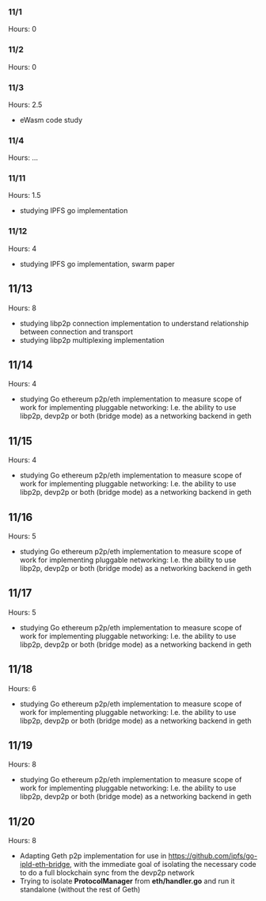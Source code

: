 ### 11/1 
Hours: 0 

### 11/2
Hours: 0


### 11/3
Hours: 2.5
 - eWasm code study

### 11/4
Hours: ...

### 11/11
Hours: 1.5
 - studying IPFS go implementation

### 11/12
Hours: 4
 - studying IPFS go implementation, swarm paper

## 11/13
Hours: 8
 - studying libp2p connection implementation to understand relationship between connection and transport
 - studying libp2p multiplexing implementation

## 11/14
Hours: 4
 - studying Go ethereum p2p/eth implementation to measure scope of work for implementing pluggable networking:
     I.e. the ability to use libp2p, devp2p or both (bridge mode) as a networking backend in geth

## 11/15
Hours: 4
 - studying Go ethereum p2p/eth implementation to measure scope of work for implementing pluggable networking:
     I.e. the ability to use libp2p, devp2p or both (bridge mode) as a networking backend in geth

## 11/16
Hours: 5
 - studying Go ethereum p2p/eth implementation to measure scope of work for implementing pluggable networking:
     I.e. the ability to use libp2p, devp2p or both (bridge mode) as a networking backend in geth

## 11/17
Hours: 5
 - studying Go ethereum p2p/eth implementation to measure scope of work for implementing pluggable networking:
     I.e. the ability to use libp2p, devp2p or both (bridge mode) as a networking backend in geth

## 11/18
Hours: 6
 - studying Go ethereum p2p/eth implementation to measure scope of work for implementing pluggable networking:
     I.e. the ability to use libp2p, devp2p or both (bridge mode) as a networking backend in geth

## 11/19
Hours: 8
 - studying Go ethereum p2p/eth implementation to measure scope of work for implementing pluggable networking:
     I.e. the ability to use libp2p, devp2p or both (bridge mode) as a networking backend in geth

## 11/20
Hours: 8
 - Adapting Geth p2p implementation for use in https://github.com/ipfs/go-ipld-eth-bridge, with the immediate goal of isolating the necessary code to do a full blockchain sync from the devp2p network
 - Trying to isolate __ProtocolManager__ from __eth/handler.go__ and run it standalone (without the rest of Geth)
